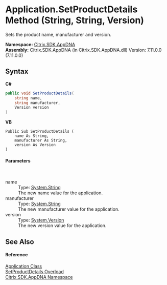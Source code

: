 # Application.SetProductDetails Method (String, String, Version)
 

Sets the product name, manufacturer and version.

**Namespace:**&nbsp;[Citrix.SDK.AppDNA](index.md)<br />**Assembly:**&nbsp;Citrix.SDK.AppDNA (in Citrix.SDK.AppDNA.dll) Version: 7.11.0.0 (7.11.0.0)

## Syntax

**C#**
```csharp
public void SetProductDetails(
	string name,
	string manufacturer,
	Version version
)
```

**VB**
```vbnet
Public Sub SetProductDetails ( 
	name As String,
	manufacturer As String,
	version As Version
)
```


#### Parameters
&nbsp;<dl><dt>name</dt><dd>Type: <a href="http://msdn2.microsoft.com/en-us/library/s1wwdcbf" target="_blank">System.String</a><br />The new name value for the application.</dd><dt>manufacturer</dt><dd>Type: <a href="http://msdn2.microsoft.com/en-us/library/s1wwdcbf" target="_blank">System.String</a><br />The new manufacturer value for the application.</dd><dt>version</dt><dd>Type: <a href="http://msdn2.microsoft.com/en-us/library/hdxyt63s" target="_blank">System.Version</a><br />The new version value for the application.</dd></dl>

## See Also


#### Reference
<a href="1779bfff-4b29-0f26-8a09-10acdd530bbc">Application Class</a><br /><a href="cd19f34d-a55f-1102-a8b4-4e926f5029fe">SetProductDetails Overload</a><br /><a href="fe2d265b-410b-8b11-1eb4-a790e0b062bf">Citrix.SDK.AppDNA Namespace</a><br />